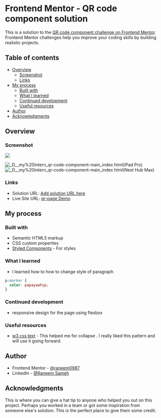 # Frontend Mentor - QR code component solution

This is a solution to the [QR code component challenge on Frontend Mentor](https://www.frontendmentor.io/challenges/qr-code-component-iux_sIO_H). Frontend Mentor challenges help you improve your coding skills by building realistic projects. 

## Table of contents

- [Overview](#overview)
  - [Screenshot](#screenshot)
  - [Links](#links)
- [My process](#my-process)
  - [Built with](#built-with)
  - [What I learned](#what-i-learned)
  - [Continued development](#continued-development)
  - [Useful resources](#useful-resources)
- [Author](#author)
- [Acknowledgments](#acknowledgments)

## Overview

### Screenshot

![](./screenshot.jpg)

![_D__my%20intern_qr-code-component-main_index html(iPad Pro)](https://github.com/user-attachments/assets/baa523cd-61ed-4c42-8936-5801c6117203)
![_D__my%20intern_qr-code-component-main_index html(Nest Hub Max)](https://github.com/user-attachments/assets/49c62bc8-57ae-4634-a8eb-2fc7e5f24589)

### Links

- Solution URL: [Add solution URL here](https://your-solution-url.com)
- Live Site URL: [qr-page Demo](https://raneem0987.github.io/qr-code-component-main/)

## My process

### Built with

- Semantic HTML5 markup
- CSS custom properties
- [Styled Components](https://styled-components.com/) - For styles


### What I learned

- I learned how to how to change style of paragraph
```css
p:marker {
  color: papayawhip;
}
```

### Continued development

- responsive design for the page using flexbox

### Useful resources

- [w3 css text](https://www.w3schools.com/cssref/pr_text_text-align.php) - This helped me for collapse . I really liked this pattern and will use it going forward.

## Author

- Frontend Mentor - [@raneem0987](https://www.frontendmentor.io/home)
- LinkedIn - [@Raneem Sameh](www.linkedin.com/in/raneem-sameh-976510225)


## Acknowledgments

This is where you can give a hat tip to anyone who helped you out on this project. Perhaps you worked in a team or got some inspiration from someone else's solution. This is the perfect place to give them some credit.
